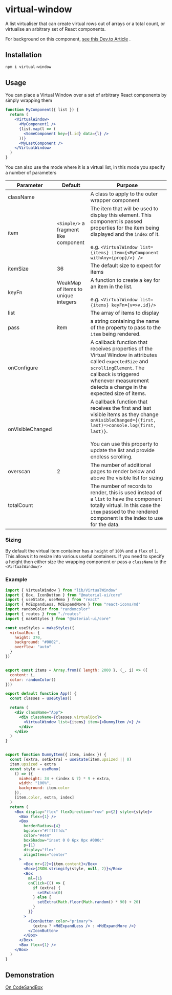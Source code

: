 # virtual-window

A list virtualiser that can create virtual rows out of arrays or a total count, or virtualise an arbitrary set
of React components.

For background on this
component, [see this Dev.to Article](https://dev.to/miketalbot/react-virtual-window-virtualise-anything-for-a-performance-boost-full-tutorial-3moe)
.

## Installation

```bash
npm i virtual-window
```

## Usage

You can place a Virtual Window over a set of arbitrary React components by simply wrapping them

```jsx
function MyComponent({ list }) {
  return (
    <VirtualWindow>
      <MyComponent1 />
      {list.map(l => (
        <SomeComponent key={l.id} data={l} />
      ))}
      <MyLastComponent />
    </VirtualWindow>
  )
}
```

You can also use the mode where it is a virtual list, in this mode you specify a number of parameters

| Parameter        | Default       | Purpose                                                                                                                                  |
| ---------------- | ------------- | ---------------------------------------------------------------------------------------------------------------------------------------- |
| className        |               | A class to apply to the outer wrapper component |
| item             | `<Simple/>` a fragment like component  | The item that will be used to display this element. This component is passed properties for the item being displayed and the `index` of it. <br><br>e.g. `<VirtualWindow list={items} item={<MyComponent withAny={prop}/>} />` |
| itemSize         | 36            | The default size to expect for items |
| keyFn            | WeakMap of items to unique integers | A function to create a key for an item in the list. <br><br>e.g. `<VirtualWindow list={items} keyFn={v=>v.id}/>` |
| list             |               | The array of items to display |
| pass             | item          | a string containing the name of the property to pass to the `item` being rendered. |
| onConfigure      |               | A callback function that receives properties of the Virtual Window in attributes called `expectedSize` and `scrollingElement`. The callback is triggered whenever measurement detects a change in the expected size of items.
| onVisibleChanged |               | A callback function that receives the first and last visible items as they change `onVisibleChanged={(first, last)=>console.log(first, last)}`. <br><br>You can use this property to update the list and provide endless scrolling.
| overscan         | 2             | The number of additional pages to render below and above the visible list for sizing |
| totalCount       |               | The number of records to render, this is used instead of a `list` to have the component totally virtual. In this case the `item` passed to the rendered component is the index to use for the data. |

### Sizing

By default the virtual item container has a `height` of `100%` and a `flex` of `1`. This allows it to resize into
various useful containers. If you need to specify a height then either size the wrapping component or pass a `className`
to the `<VirtualWindow/>`

### Example

```jsx
import { VirtualWindow } from "lib/VirtualWindow"
import { Box, IconButton } from "@material-ui/core"
import { useState, useMemo } from "react"
import { MdExpandLess, MdExpandMore } from "react-icons/md"
import randomColor from "randomcolor"
import { routes } from "./routes"
import { makeStyles } from "@material-ui/core"

const useStyles = makeStyles({
  virtualBox: {
    height: 370,
    background: "#0002",
    overflow: "auto"
  }
})


export const items = Array.from({ length: 2000 }, (_, i) => ({
  content: i,
  color: randomColor()
}))

export default function App() {
  const classes = useStyles()

  return (
    <div className="App">
      <div className={classes.virtualBox}>
        <VirtualWindow list={items} item={<DummyItem />} />
      </div>
    </div>
  )
}


export function DummyItem({ item, index }) {
  const [extra, setExtra] = useState(item.upsized || 0)
  item.upsized = extra
  const style = useMemo(
    () => ({
      minHeight: 34 + (index & 7) * 9 + extra,
      width: "100%",
      background: item.color
    }),
    [item.color, extra, index]
  )
  return (
    <Box display="flex" flexDirection="row" p={2} style={style}>
      <Box flex={1} />
      <Box
        borderRadius={4}
        bgcolor="#ffffffdc"
        color="#444"
        boxShadow="inset 0 0 6px 0px #000c"
        p={1}
        display="flex"
        alignItems="center"
      >
        <Box mr={2}>{item.content}</Box>
        <Box>{JSON.stringify(style, null, 2)}</Box>
        <Box
          ml={1}
          onClick={() => {
            if (extra) {
              setExtra(0)
            } else {
              setExtra(Math.floor(Math.random() * 90) + 20)
            }
          }}
        >
          <IconButton color="primary">
            {extra ? <MdExpandLess /> : <MdExpandMore />}
          </IconButton>
        </Box>
      </Box>
      <Box flex={1} />
    </Box>
  )
}

```

## Demonstration

[On CodeSandBox](https://codesandbox.io/s/virtual-nlm7m-nlm7m?initialpath=%2Froute2)
